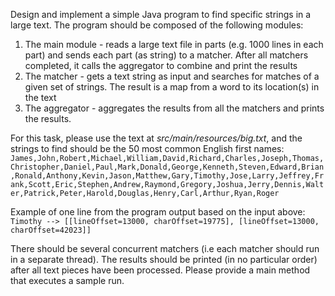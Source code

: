 Design and implement a simple Java program to find specific strings in a large text. The
program should be composed of the following modules:
1. The main module - reads a large text file in parts (e.g. 1000 lines in each part) and
   sends each part (as string) to a matcher. After all matchers completed, it calls the
   aggregator to combine and print the results
2. The matcher - gets a text string as input and searches for matches of a given set of
   strings. The result is a map from a word to its location(s) in the text
3. The aggregator - aggregates the results from all the matchers and prints the results.

For this task, please use the text at _src/main/resources/big.txt_, and the strings to find should be the 50 most common English first names: ```James,John,Robert,Michael,William,David,Richard,Charles,Joseph,Thomas,Christopher,Daniel,Paul,Mark,Donald,George,Kenneth,Steven,Edward,Brian,Ronald,Anthony,Kevin,Jason,Matthew,Gary,Timothy,Jose,Larry,Jeffrey,Frank,Scott,Eric,Stephen,Andrew,Raymond,Gregory,Joshua,Jerry,Dennis,Walter,Patrick,Peter,Harold,Douglas,Henry,Carl,Arthur,Ryan,Roger```

Example of one line from the program output based on the input above: ``` Timothy --> [[lineOffset=13000, charOffset=19775], [lineOffset=13000, charOffset=42023]]```

There should be several concurrent matchers (i.e each matcher should run in a separate thread).
The results should be printed (in no particular order) after all text pieces have been processed.
Please provide a main method that executes a sample run.